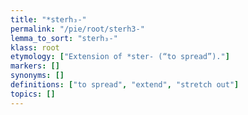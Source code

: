 ```yaml
---
title: "*sterh₃-"
permalink: "/pie/root/sterh3-"
lemma_to_sort: "sterh₃-"
klass: root
etymology: ["Extension of *ster- (“to spread”)."]
markers: []
synonyms: []
definitions: ["to spread", "extend", "stretch out"]
topics: []
---
```

